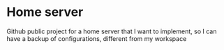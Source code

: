 # Home server

Github public project for a home server that I want to implement, so I
can have a backup of configurations, different from my workspace
